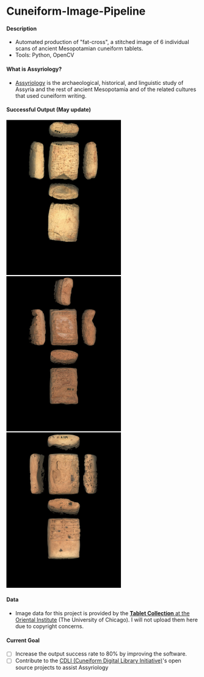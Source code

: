 # Cuneiform-Image-Pipeline

#### Description
* Automated production of "fat-cross", a stitched image of 6 individual scans of ancient Mesopotamian cuneiform tablets. 
* Tools: Python, OpenCV
#### What is Assyriology? 
* [Assyriology](https://en.wikipedia.org/wiki/Assyriology) is the archaeological, historical, and linguistic study of Assyria and the rest of ancient Mesopotamia and of the related cultures that used cuneiform writing. 

#### Successful Output (May update)
<img src=A00102.jpg width=300> <img src=A00158.jpg width=300> <img src=A00159.jpg width=300>


#### Data
* Image data for this project is provided by the [**Tablet Collection** at the Oriental Institute](https://oi.uchicago.edu/collections/tablet-collection-and-tablet-room) (The University of Chicago). I will not upload them here due to copyright concerns. 

#### Current Goal
- [ ] Increase the output success rate to 80% by improving the software. 
- [ ] Contribute to the [CDLI (Cuneiform Digital Library Initiative)](https://github.com/cdli-gh)'s open source projects to assist Assyriology 
